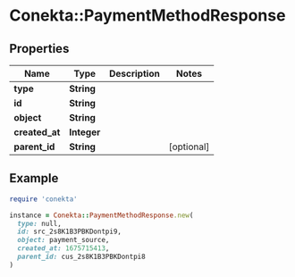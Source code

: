 # Conekta::PaymentMethodResponse

## Properties

| Name | Type | Description | Notes |
| ---- | ---- | ----------- | ----- |
| **type** | **String** |  |  |
| **id** | **String** |  |  |
| **object** | **String** |  |  |
| **created_at** | **Integer** |  |  |
| **parent_id** | **String** |  | [optional] |

## Example

```ruby
require 'conekta'

instance = Conekta::PaymentMethodResponse.new(
  type: null,
  id: src_2s8K1B3PBKDontpi9,
  object: payment_source,
  created_at: 1675715413,
  parent_id: cus_2s8K1B3PBKDontpi8
)
```

